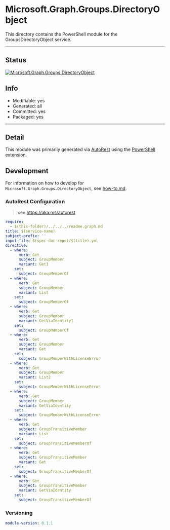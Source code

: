 <!-- region Generated -->
# Microsoft.Graph.Groups.DirectoryObject
This directory contains the PowerShell module for the GroupsDirectoryObject service.

---
## Status
[![Microsoft.Graph.Groups.DirectoryObject](https://img.shields.io/powershellgallery/v/Microsoft.Graph.Groups.DirectoryObject.svg?style=flat-square&label=Microsoft.Graph.Groups.DirectoryObject "Microsoft.Graph.Groups.DirectoryObject")](https://www.powershellgallery.com/packages/Microsoft.Graph.Groups.DirectoryObject/)

## Info
- Modifiable: yes
- Generated: all
- Committed: yes
- Packaged: yes

---
## Detail
This module was primarily generated via [AutoRest](https://github.com/Azure/autorest) using the [PowerShell](https://github.com/Azure/autorest.powershell) extension.

## Development
For information on how to develop for `Microsoft.Graph.Groups.DirectoryObject`, see [how-to.md](how-to.md).
<!-- endregion -->

### AutoRest Configuration

> see https://aka.ms/autorest

``` yaml
require:
  - $(this-folder)/../../../readme.graph.md
title: $(service-name)
subject-prefix: ''
input-file: $(spec-doc-repo)/$(title).yml
directive:
  - where:
      verb: Get
      subject: GroupMember
      variant: Get1
    set:
      subject: GroupMemberOf
  - where:
      verb: Get
      subject: GroupMember
      variant: List
    set:
      subject: GroupMemberOf
  - where:
      verb: Get
      subject: GroupMember
      variant: GetViaIdentity1
    set:
      subject: GroupMemberOf
  - where:
      verb: Get
      subject: GroupMember
      variant: Get
    set:
      subject: GroupMemberWithLicenseError
  - where:
      verb: Get
      subject: GroupMember
      variant: List2
    set:
      subject: GroupMemberWithLicenseError
  - where:
      verb: Get
      subject: GroupMember
      variant: GetViaIdentity
    set:
      subject: GroupMemberWithLicenseError
  - where:
      verb: Get
      subject: GroupTransitiveMember
      variant: List
    set:
      subject: GroupTransitiveMemberOf
  - where:
      verb: Get
      subject: GroupTransitiveMember
      variant: Get
    set:
      subject: GroupTransitiveMemberOf
  - where:
      verb: Get
      subject: GroupTransitiveMember
      variant: GetViaIdentity
    set:
      subject: GroupTransitiveMemberOf
```
### Versioning

``` yaml
module-version: 0.1.1
```

